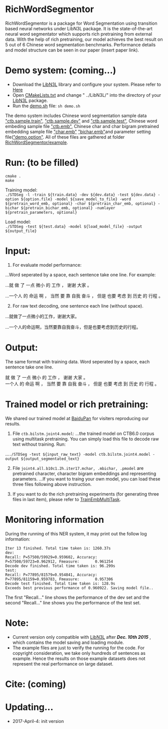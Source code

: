 RichWordSegmentor
======
RichWordSegmentor is a package for Word Segmentation using transition based neural networks under LibN3L package. It is the state-of-the-art neural word segmentator which supports rich pretraining from external data. With the help of rich pretraining, our model achieves the best result on 5 out of 6 Chinese word segmentation benchmarks. Performance details and model structure can be seen in our paper (insert paper link). 

Demo system: (coming...)
======
* Download the [LibN3L](https://github.com/SUTDNLP/LibN3L) library and configure your system. Please refer to [Here](https://github.com/SUTDNLP/LibN3L)
* Open [CMakeLists.txt](CMakeLists.txt) and change " ../LibN3L/" into the directory of your [LibN3L](https://github.com/SUTDNLP/LibN3L) package.
* Run the [demo.sh](demo.sh) file: `sh demo.sh`

The demo system includes Chinese word segmentation sample data ["ctb.sample.train"](example/ctb.sample.train), ["ctb.sample.dev"](example/ctb.sample.dev) and ["ctb.sample.test"](example/ctb.sample.test), Chinese word embeding sample file ["ctb.emb"](example/ctb.emb), Chinese char and char bigram pretrained embedding sample file ["char.emb"](example/char.emb) ["bichar.emb"](example/bichar.emb)and parameter setting file(["demo.option"](example/demo.option). All of these files are gathered at folder [RichWordSegmentor/example](example).


Run: (to be filled)
=======
`cmake .`  
`make`

Training model:  
`./STDSeg -l -train ${train.data} -dev ${dev.data} -test ${dev.data} -option ${option.file} -model ${save_model_to_file} -word ${pretrain_word_emb, optional} -char ${pretrain_char_emb, optional} -bichar ${pretrain_bichar_emb, optional} -numlayer ${pretrain_parameters, optional}`

Load model:  
`./STDSeg -test ${test.data} -model ${load_model_file} -output ${output_file}`

Input:
======
1. For evaluate model performance:

...Word seperated by a space, each sentence take one line. For example:

...就 做 了 一点 微小 的 工作 ， 谢谢 大家 。  

...一个人 的 命运 啊 ， 当然 要 靠 自我 奋斗 ， 但是 也要 考虑 到 历史 的 行程 。

2. For raw text decoding, one sentence each line (without space).

...就做了一点微小的工作，谢谢大家。  

...一个人的命运啊，当然要靠自我奋斗，但是也要考虑到历史的行程。

Output:
=======
The same format with training data. Word seperated by a space, each sentence take one line.

就 做 了 一点 微小 的 工作 ， 谢谢 大家 。  
一个人 的 命运 啊 ， 当然 要 靠 自我 奋斗 ， 但是 也要 考虑 到 历史 的 行程 。

Trained model or rich pretraining:
==========
We shared our trained model at [BaiduPan](https://pan.baidu.com/s/1pLO6T9D) for visiters reproducing our results.  
1. File `ctb.bilstm.joint4.model`: 
...the trained model on CTB6.0 corpus using multitask pretraining. You can simply load this file to decode raw text without training. Run:  

...`./STDSeg -test ${input_raw_text} -model ctb.bilstm.joint4.model -output ${output_segmentated_text}`

2. File `joint4.all.b10c1.2h.iter17.mchar, .mbichar, .pmodel` are pretrained character, character bigram embeddings and representing parameters.
...If you want to traing your own model, you can load these three files following above instruction.   

3. If you want to do the rich pretraining experiments (for generating three files in last item), please refer to [TrainEmbMultiTask](https://github.com/jiesutd/TrainEmbMultiTask).  


Monitoring information
=====
During the running of this NER system, it may print out the follow log information:


`Iter 13 finished. Total time taken is: 1260.37s`  
`dev:`  
`Recall: P=57508/59929=0.959602, Accuracy:       P=57508/59723=0.962912, Fmeasure:       0.961254`  
`Decode dev finished. Total time taken is: 96.299s`  
`test:`  
`Recall: P=77895/81579=0.954841, Accuracy:       P=77895/81159=0.959783, Fmeasure:       0.957306`  
`Decode test finished. Total time taken is: 128.9s`  
`Exceeds best previous performance of 0.960922. Saving model file..`  

The first "Recall..." line shows the performance of the dev set and the second "Recall..." line shows 
you the performance of the test set.


Note: 
======
* Current version only compatible with [LibN3L](https://github.com/SUTDNLP/LibN3L) after ***Dec. 10th 2015*** , which contains the model saving and loading module.
* The example files are just to verify the running for the code. For copyright consideration, we take only hundreds of sentences as example. Hence the results on those example datasets does not represent the real performance on large dataset.



Cite: (coming)
========


Updating...
====
* 2017-April-4: init version


